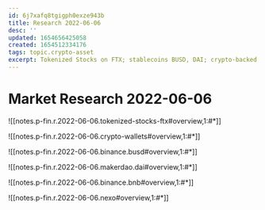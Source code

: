 ```yaml
---
id: 6j7xafq8tgigph0exze943b
title: Research 2022-06-06
desc: ''
updated: 1654656425058
created: 1654512334176
tags: topic.crypto-asset
excerpt: Tokenized Stocks on FTX; stablecoins BUSD, DAI; crypto-backed lending platform NEXO
---
```

# Market Research 2022-06-06

![[notes.p-fin.r.2022-06-06.tokenized-stocks-ftx#overview,1:#*]]

![[notes.p-fin.r.2022-06-06.crypto-wallets#overview,1:#*]]

![[notes.p-fin.r.2022-06-06.binance.busd#overview,1:#*]]

![[notes.p-fin.r.2022-06-06.makerdao.dai#overview,1:#*]]

![[notes.p-fin.r.2022-06-06.binance.bnb#overview,1:#*]]

![[notes.p-fin.r.2022-06-06.nexo#overview,1:#*]]